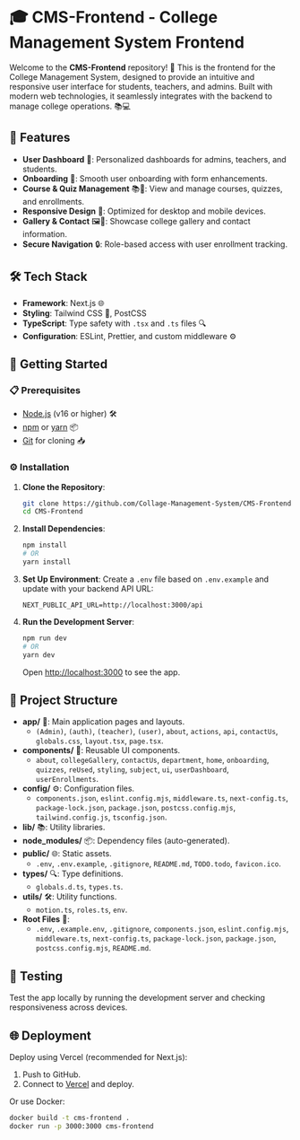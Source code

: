 # 🎓 CMS-Frontend - College Management System Frontend

Welcome to the **CMS-Frontend** repository! 🚀 This is the frontend for the College Management System, designed to provide an intuitive and responsive user interface for students, teachers, and admins. Built with modern web technologies, it seamlessly integrates with the backend to manage college operations. 📚💻

## 🌟 Features

- **User Dashboard** 👤: Personalized dashboards for admins, teachers, and students.
- **Onboarding** 🌱: Smooth user onboarding with form enhancements.
- **Course & Quiz Management** 📚🎯: View and manage courses, quizzes, and enrollments.
- **Responsive Design** 📱: Optimized for desktop and mobile devices.
- **Gallery & Contact** 🖼️📧: Showcase college gallery and contact information.
- **Secure Navigation** 🔒: Role-based access with user enrollment tracking.

## 🛠️ Tech Stack

- **Framework**: Next.js 🌐
- **Styling**: Tailwind CSS 🎨, PostCSS
- **TypeScript**: Type safety with `.tsx` and `.ts` files 🔍
- **Configuration**: ESLint, Prettier, and custom middleware ⚙️

## 🚀 Getting Started

### 📋 Prerequisites

- [Node.js](https://nodejs.org/) (v16 or higher) 🛠️
- [npm](https://www.npmjs.com/) or [yarn](https://yarnpkg.com/) 📦
- [Git](https://git-scm.com/) for cloning 📥

### ⚙️ Installation

1. **Clone the Repository**:
   ```bash
   git clone https://github.com/Collage-Management-System/CMS-Frontend.git
   cd CMS-Frontend
   ```

2. **Install Dependencies**:
   ```bash
   npm install
   # OR
   yarn install
   ```

3. **Set Up Environment**:
   Create a `.env` file based on `.env.example` and update with your backend API URL:
   ```env
   NEXT_PUBLIC_API_URL=http://localhost:3000/api
   ```

4. **Run the Development Server**:
   ```bash
   npm run dev
   # OR
   yarn dev
   ```
   Open [http://localhost:3000](http://localhost:3000) to see the app.

## 📁 Project Structure

- **app/** 📂: Main application pages and layouts.
  - `(Admin)`, `(auth)`, `(teacher)`, `(user)`, `about`, `actions`, `api`, `contactUs`, `globals.css`, `layout.tsx`, `page.tsx`.
- **components/** 🧩: Reusable UI components.
  - `about`, `collegeGallery`, `contactUs`, `department`, `home`, `onboarding`, `quizzes`, `reUsed`, `styling`, `subject`, `ui`, `userDashboard`, `userEnrollments`.
- **config/** ⚙️: Configuration files.
  - `components.json`, `eslint.config.mjs`, `middleware.ts`, `next-config.ts`, `package-lock.json`, `package.json`, `postcss.config.mjs`, `tailwind.config.js`, `tsconfig.json`.
- **lib/** 📚: Utility libraries.
- **node_modules/** 📦: Dependency files (auto-generated).
- **public/** 🌐: Static assets.
  - `.env`, `.env.example`, `.gitignore`, `README.md`, `TODO.todo`, `favicon.ico`.
- **types/** 🔍: Type definitions.
  - `globals.d.ts`, `types.ts`.
- **utils/** 🛠️: Utility functions.
  - `motion.ts`, `roles.ts`, `env`.
- **Root Files** 📄:
  - `.env`, `.example.env`, `.gitignore`, `components.json`, `eslint.config.mjs`, `middleware.ts`, `next-config.ts`, `package-lock.json`, `package.json`, `postcss.config.mjs`, `README.md`.

## 🧪 Testing

Test the app locally by running the development server and checking responsiveness across devices.

## 🌐 Deployment

Deploy using Vercel (recommended for Next.js):
1. Push to GitHub.
2. Connect to [Vercel](https://vercel.com/) and deploy.

Or use Docker:
```bash
docker build -t cms-frontend .
docker run -p 3000:3000 cms-frontend
```

